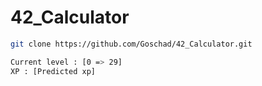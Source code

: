 # 42_Calculator

```bash
git clone https://github.com/Goschad/42_Calculator.git
```

```bash
Current level : [0 => 29]
XP : [Predicted xp]
```
